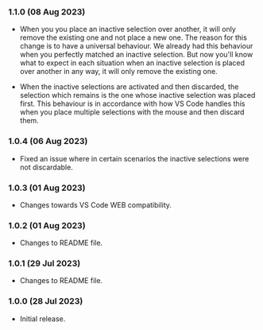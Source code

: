 ### 1.1.0 (08 Aug 2023)

-  When you you place an inactive selection over another, it will only remove the existing one and not place a new one. The reason for this change is to have a universal behaviour. We already had this behaviour when you perfectly matched an inactive selection. But now you'll know what to expect in each situation when an inactive selection is placed over another in any way, it will only remove the existing one.

-  When the inactive selections are activated and then discarded, the selection which remains is the one whose inactive selection was placed first. This behaviour is in accordance with how VS Code handles this when you place multiple selections with the mouse and then discard them.

### 1.0.4 (06 Aug 2023)

-  Fixed an issue where in certain scenarios the inactive selections were not discardable.

### 1.0.3 (01 Aug 2023)

-  Changes towards VS Code WEB compatibility.

### 1.0.2 (01 Aug 2023)

-  Changes to README file.

### 1.0.1 (29 Jul 2023)

-  Changes to README file.

### 1.0.0 (28 Jul 2023)

-  Initial release.
